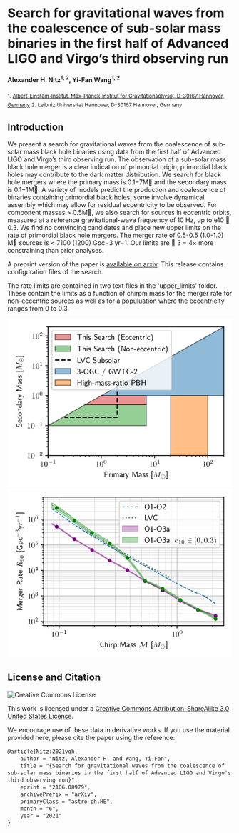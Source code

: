 # Search for gravitational waves from the coalescence of sub-solar mass binaries in the first half of Advanced LIGO and Virgo’s third observing run
**Alexander H. Nitz<sup>1, 2</sup>, Yi-Fan Wang<sup>1, 2</sup>**

 <sub>1. [Albert-Einstein-Institut, Max-Planck-Institut for Gravitationsphysik, D-30167 Hannover, Germany](http://www.aei.mpg.de/obs-rel-cos)</sub>
 <sub>2. Leibniz Universitat Hannover, D-30167 Hannover, Germany</sub>

## Introduction ##

We present a search for gravitational waves from the coalescence of sub-solar mass black hole
binaries using data from the first half of Advanced LIGO and Virgo’s third observing run. The
observation of a sub-solar mass black hole merger is a clear indication of primordial origin; primordial
black holes may contribute to the dark matter distribution. We search for black hole mergers where
the primary mass is 0.1−7M and the secondary mass is 0.1−1M. A variety of models predict the
production and coalescence of binaries containing primordial black holes; some involve dynamical
assembly which may allow for residual eccentricity to be observed. For component masses > 0.5M,
we also search for sources in eccentric orbits, measured at a reference gravitational-wave frequency
of 10 Hz, up to e10 ∼ 0.3. We find no convincing candidates and place new upper limits on the rate
of primordial black hole mergers. The merger rate of 0.5-0.5 (1.0-1.0) M sources is < 7100 (1200)
Gpc−3 yr−1. Our limits are ∼ 3 − 4× more constraining than prior analyses.


A preprint version of the paper is [available on arxiv](https://arxiv.org/abs/2106.08979).
This release contains configuration files of the search. 

The rate limits are contained in two text files in the 'upper_limits' folder. These contain the limits
as a function of chirpm mass for the merger rate for non-eccentric sources as well as for a populuation
where the eccentricity ranges from 0 to 0.3. 

![Limits on sub-solar mass mergers](searches.png)
![Limits on sub-solar mass mergers](chirpmass.png)

## License and Citation

![Creative Commons License](https://i.creativecommons.org/l/by-sa/3.0/us/88x31.png "Creative Commons License")

This work is licensed under a [Creative Commons Attribution-ShareAlike 3.0 United States License](http://creativecommons.org/licenses/by-sa/3.0/us/).

We encourage use of these data in derivative works. If you use the material provided here, please cite the paper using the reference:

```
@article{Nitz:2021vqh,
    author = "Nitz, Alexander H. and Wang, Yi-Fan",
    title = "{Search for gravitational waves from the coalescence of sub-solar mass binaries in the first half of Advanced LIGO and Virgo's third observing run}",
    eprint = "2106.08979",
    archivePrefix = "arXiv",
    primaryClass = "astro-ph.HE",
    month = "6",
    year = "2021"
}
```

